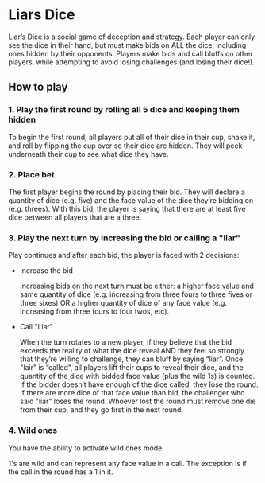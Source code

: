 <h1>Liars Dice</h1>
<p>
  Liar’s Dice is a social game of deception and strategy. Each player can only see the dice in their hand, but must make bids on ALL the dice, including ones hidden by their opponents. Players make bids and call bluffs on other players, while attempting to avoid losing challenges (and losing their dice!).
</p>
<h2>How to play</h2>
<h3>1. Play the first round by rolling all 5 dice and keeping them hidden</h3>
<p>
  To begin the first round, all players put all of their dice in their cup, shake it, and roll by flipping the cup over so their dice are hidden. They will peek underneath their cup to see what dice they have.
</p>
<h3>2. Place bet</h3>
<p>
  The first player begins the round by placing their bid. They will declare a quantity of dice (e.g. five) and the face value of the dice they’re bidding on (e.g. threes). With this bid, the player is saying that there are at least five dice between all players that are a three.
</p>
<h3>3. Play the next turn by increasing the bid or calling a "liar"</h3>
<p>
  Play continues and after each bid, the player is faced with 2 decisions:
  <ul>
    <li>Increase the bid</li>
      <p>Increasing bids on the next turn must be either: a higher face value and same quantity of dice (e.g. increasing from three fours to three fives or three sixes) OR a higher quantity of dice of any face value (e.g. increasing from three fours to four twos, etc).</p>
    <li>Call "Liar"</li>
      <p>When the turn rotates to a new player, if they believe that the bid exceeds the reality of what the dice reveal AND they feel so strongly that they’re willing to challenge, they can bluff by saying “liar”. Once "lair" is “called”, all players lift their cups to reveal their dice, and the quantity of the dice with bidded face value (plus the wild 1s) is counted. If the bidder doesn’t have enough of the dice called, they lose the round. If there are more dice of that face value than bid, the challenger who said "liar" loses the round. Whoever lost the round must remove one die from their cup, and they go first in the next round.</p>
  </ul>
</p>
<h3>4. Wild ones</h3>
  <p>You have the ability to activate wild ones mode</p>
  <p>1's are wild and can represent any face value in a call. The exception is if the call in the round has a 1 in it. </p>
